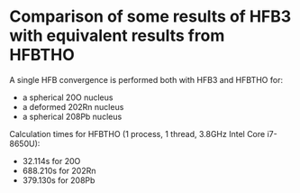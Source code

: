 # Comparison of some results of HFB3 with equivalent results from HFBTHO

A single HFB convergence is performed both with HFB3 and HFBTHO for:

* a spherical 20O nucleus
* a deformed 202Rn nucleus
* a spherical 208Pb nucleus

Calculation times for HFBTHO (1 process, 1 thread, 3.8GHz Intel Core i7-8650U):

*  32.114s for 20O
* 688.210s for 202Rn
* 379.130s for 208Pb
